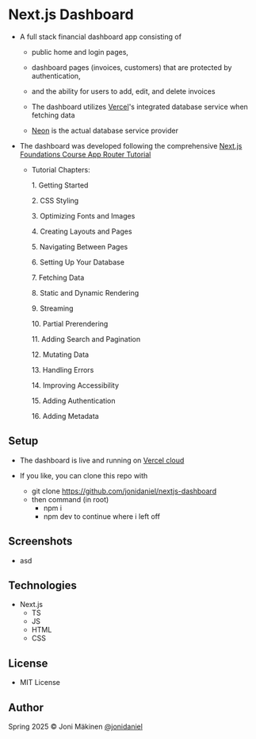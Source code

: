 # Next.js Dashboard

- A full stack financial dashboard app consisting of

  - public home and login pages,
  - dashboard pages (invoices, customers) that are protected by authentication,
  - and the ability for users to add, edit, and delete invoices

  - The dashboard utilizes [Vercel](https://vercel.com)'s integrated database service when fetching data
  - [Neon](https://neon.tech) is the actual database service provider

- The dashboard was developed following the comprehensive [Next.js Foundations Course App Router Tutorial](https://nextjs.org/learn/dashboard-app)

  - Tutorial Chapters:

    1\. Getting Started

    2\. CSS Styling

    3\. Optimizing Fonts and Images

    4\. Creating Layouts and Pages

    5\. Navigating Between Pages

    6\. Setting Up Your Database

    7\. Fetching Data

    8\. Static and Dynamic Rendering

    9\. Streaming

    10\. Partial Prerendering

    11\. Adding Search and Pagination

    12\. Mutating Data

    13\. Handling Errors

    14\. Improving Accessibility

    15\. Adding Authentication

    16\. Adding Metadata

## Setup

- The dashboard is live and running on [Vercel cloud](https://nextjs-dashboard-azure-gamma-85.vercel.app)

- If you like, you can clone this repo with

  - git clone https://github.com/jonidaniel/nextjs-dashboard
  - then command (in root)
    - npm i
    - npm dev to continue where i left off

## Screenshots

- asd

## Technologies

- Next.js
  - TS
  - JS
  - HTML
  - CSS

## License

- MIT License

## Author

Spring 2025 © Joni Mäkinen [@jonidaniel](https://github.com/jonidaniel)
